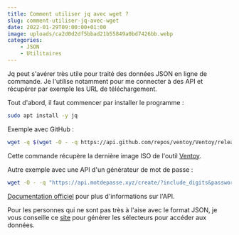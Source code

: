 ```yaml
---
title: Comment utiliser jq avec wget ?
slug: comment-utiliser-jq-avec-wget
date: 2022-01-29T09:00:00+01:00
image: uploads/ca2d0d2df5bbad21b55849a0bd7426bb.webp
categories:
    - JSON
    - Utilitaires
--- 
```


Jq peut s'avérer très utile pour traité des données JSON en ligne de commande. Je l'utilise notamment pour me connecter à des API et récupérer par exemple les URL de téléchargement.

Tout d'abord, il faut commencer par installer le programme :

```bash
sudo apt install -y jq
```

Exemple avec GitHub :

```bash
wget -q $(wget -O - -q https://api.github.com/repos/ventoy/Ventoy/releases/latest | jq --raw-output '.assets[1] | .browser_download_url')
```

Cette commande récupère la dernière image ISO de l'outil [Ventoy](https://github.com/ventoy/Ventoy/).

Autre exemple avec une API d'un générateur de mot de passe :

```bash
wget -O - -q "https://api.motdepasse.xyz/create/?include_digits&password_length=12&quantity=1" | jq .'passwords[0]' | sed 's/"//g'
```

[Documentation officiel](https://www.motdepasse.xyz/api/) pour plus d'informations sur l'API.

Pour les personnes qui ne sont pas très à l'aise avec le format JSON, je vous conseille ce [site](http://jsonselector.com/) pour générer les sélecteurs pour accéder aux données.
